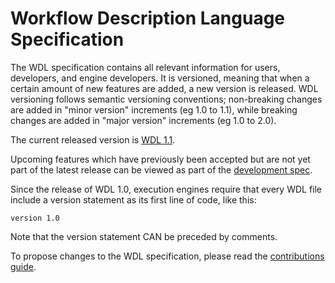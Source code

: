 # Workflow Description Language Specification 

The WDL specification contains all relevant information for users, developers, and engine developers. It is versioned, meaning that when a certain amount of new features are added, a new version is released. WDL versioning follows semantic versioning conventions; non-breaking changes are added in "minor version" increments (eg 1.0 to 1.1), while breaking changes are added in "major version" increments (eg 1.0 to 2.0). 

The current released version is [WDL 1.1](https://github.com/openwdl/wdl/blob/main/versions/1.1/SPEC.md).

Upcoming features which have previously been accepted but are not yet part of the latest release can be viewed as part of the [development spec](https://github.com/openwdl/wdl/blob/main/versions/development/SPEC.md).

Since the release of WDL 1.0, execution engines require that every WDL file include a version statement as its first line of code, like this:

```wdl
version 1.0
```

Note that the version statement CAN be preceded by comments.

To propose changes to the WDL specification, please read the [contributions guide](https://github.com/openwdl/wdl/blob/main/CONTRIBUTING.md).

